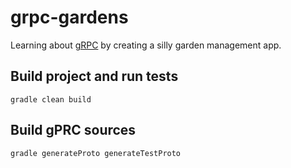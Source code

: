 # grpc-gardens

Learning about [gRPC](https://grpc.io) by creating a silly garden management app.

## Build project and run tests

    gradle clean build

## Build gPRC sources

    gradle generateProto generateTestProto
